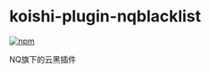 # koishi-plugin-nqblacklist

[![npm](https://img.shields.io/npm/v/koishi-plugin-nqblacklist?style=flat-square)](https://www.npmjs.com/package/koishi-plugin-nqblacklist)

NQ旗下的云黑插件
